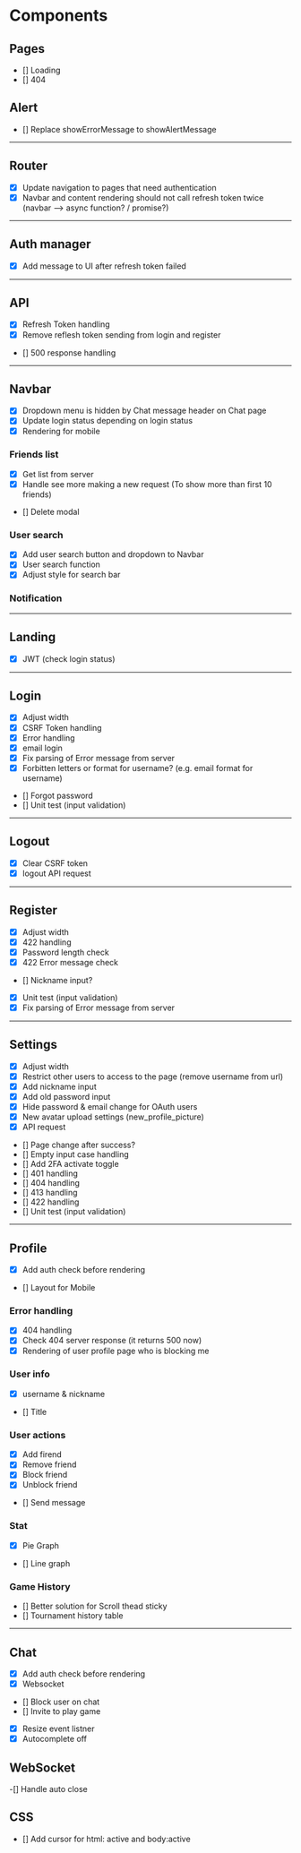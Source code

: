 # Components

## Pages
- [] Loading
- [] 404

## Alert
- [] Replace showErrorMessage to showAlertMessage

---------------------------------------------------------------------

## Router
- [x] Update navigation to pages that need authentication
- [x] Navbar and content rendering should not call refresh token twice (navbar --> async function? / promise?)

---------------------------------------------------------------------

## Auth manager
-[x] Add message to UI after refresh token failed

---------------------------------------------------------------------

## API
- [x] Refresh Token handling
- [x] Remove reflesh token sending from login and register
- [] 500 response handling

---------------------------------------------------------------------

## Navbar
- [x] Dropdown menu is hidden by Chat message header on Chat page
- [x] Update login status depending on login status
- [x] Rendering for mobile

### Friends list
- [x] Get list from server
- [x] Handle see more making a new request (To show more than first 10 friends)
- [] Delete modal

### User search
- [x] Add user search button and dropdown to Navbar
- [x] User search function
- [x] Adjust style for search bar

### Notification

---------------------------------------------------------------------

## Landing
- [x] JWT (check login status)

---------------------------------------------------------------------

## Login
- [x] Adjust width
- [x] CSRF Token handling
- [x] Error handling
- [x] email login
- [x] Fix parsing of Error message from server
- [x] Forbitten letters or format for username? (e.g. email format for username)
- [] Forgot password
- [] Unit test (input validation)

---------------------------------------------------------------------

## Logout
- [x] Clear CSRF token
- [x] logout API request

---------------------------------------------------------------------

## Register
- [X] Adjust width
- [x] 422 handling
- [x] Password length check
- [x] 422 Error message check
- [] Nickname input?
- [x] Unit test (input validation)
- [x] Fix parsing of Error message from server

---------------------------------------------------------------------

## Settings
- [X] Adjust width
- [X] Restrict other users to access to the page (remove username from url)
- [X] Add nickname input
- [X] Add old password input
- [X] Hide password & email change for OAuth users
- [x] New avatar upload settings (new_profile_picture)
- [x] API request
- [] Page change after success?
- [] Empty input case handling
- [] Add 2FA activate toggle
- [] 401 handling
- [] 404 handling
- [] 413 handling
- [] 422 handling
- [] Unit test (input validation)

---------------------------------------------------------------------

## Profile

- [x] Add auth check before rendering
- [] Layout for Mobile

### Error handling
- [x] 404 handling
- [x] Check 404 server response (it returns 500 now)
- [x] Rendering of user profile page who is blocking me

### User info
- [x] username & nickname
- [] Title

### User actions
- [x] Add firend
- [x] Remove friend
- [x] Block friend
- [x] Unblock friend
- [] Send message

### Stat
- [x] Pie Graph
- [] Line graph

### Game History
- [] Better solution for Scroll thead sticky
- [] Tournament history table

---------------------------------------------------------------------

## Chat

- [x] Add auth check before rendering
- [x] Websocket
- [] Block user on chat
- [] Invite to play game
- [x] Resize event listner
- [x] Autocomplete off

## WebSocket

-[] Handle auto close

## CSS
- [] Add cursor for html: active and body:active
